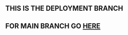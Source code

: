 ## THIS IS THE DEPLOYMENT BRANCH

## FOR MAIN BRANCH GO [HERE](https://github.com/stogaja/Tanzanian-Water-Project)